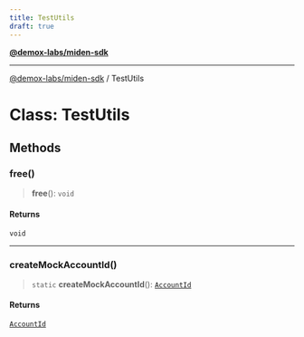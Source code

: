 ```yaml
---
title: TestUtils
draft: true
---
```


[**@demox-labs/miden-sdk**](../index)

***

[@demox-labs/miden-sdk](../index) / TestUtils

# Class: TestUtils

## Methods

### free()

> **free**(): `void`

#### Returns

`void`

***

### createMockAccountId()

> `static` **createMockAccountId**(): [`AccountId`](AccountId)

#### Returns

[`AccountId`](AccountId)
